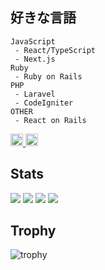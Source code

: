 ## 好きな言語
```
JavaScript
 - React/TypeScript
 - Next.js
Ruby
 - Ruby on Rails
PHP
 - Laravel
 - CodeIgniter
OTHER
 - React on Rails
```
<p align="left">
  <a href="https://github.com/muffinist11">
    <img height="20" src="https://komarev.com/ghpvc/?username=muffinist11 />
  </a>
  <a href="https://github.com/muffinist11">
    <img height="20" src="https://img.shields.io/github/followers/muffinist11?label=follow&logo=github&style=flat" />
  </a>
</p>

## Stats
![](http://github-profile-summary-cards.vercel.app/api/cards/profile-details?username=muffinist11&theme=solarized)
![](http://github-profile-summary-cards.vercel.app/api/cards/repos-per-language?username=muffinist11&theme=solarized)
![](http://github-profile-summary-cards.vercel.app/api/cards/stats?username=muffinist11&theme=solarized)
![](http://github-profile-summary-cards.vercel.app/api/cards/productive-time?username=muffinist11&theme=solarized&utcOffset=9)

## Trophy
![trophy](https://github-profile-trophy.vercel.app/?username=ryo-ma&title=MultiLanguage,Commits,Repositories,Experience)

